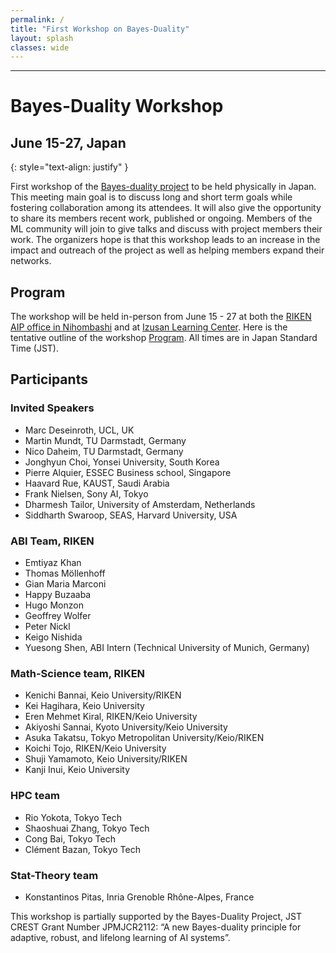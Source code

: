 ```yaml
---
permalink: /
title: "First Workshop on Bayes-Duality"
layout: splash
classes: wide
---
```



--------------------------------------
# Bayes-Duality Workshop

## June 15-27, Japan

{: style="text-align: justify" }

First workshop of the <a href= "https:/bayesduality.github.io">Bayes-duality project</a> to be held physically in Japan. This meeting main goal is to discuss long and short term goals while fostering collaboration among its attendees. It will also give the opportunity to share its members recent work, published or ongoing.
Members of the ML community will join to give talks and discuss with project members their work. 
The organizers hope is that this workshop leads to an increase in the impact and outreach of the project as well as helping members expand their networks.

## Program

The workshop will be held in-person from June 15 - 27 at both the <a href= "https://aip.riken.jp/access/">RIKEN AIP office in Nihombashi</a> and at <a href= "https://izusan.zen-hd.co.jp/access/">Izusan Learning Center</a>. 
Here is the tentative outline of the workshop <a href= "https://docs.google.com/document/d/e/2PACX-1vTv7VwrT44C8j5r1yeortvvbJJGGuUZCo0OGk69WYsF2ibvcp4OV7WkY1uRkDikjjX4kRuYFL47JYwA/pub">Program</a>. All times are in Japan Standard Time (JST).

## Participants

### Invited Speakers
- Marc Deseinroth, UCL, UK
- Martin Mundt, TU Darmstadt, Germany
- Nico Daheim, TU Darmstadt, Germany
- Jonghyun Choi, Yonsei University, South Korea
- Pierre Alquier, ESSEC Business school, Singapore
- Haavard Rue, KAUST, Saudi Arabia
- Frank Nielsen, Sony AI, Tokyo
- Dharmesh Tailor, University of Amsterdam, Netherlands
- Siddharth Swaroop, SEAS, Harvard University, USA

### ABI Team, RIKEN
- Emtiyaz Khan
- Thomas Möllenhoff 
- Gian Maria Marconi
- Happy Buzaaba
- Hugo Monzon
- Geoffrey Wolfer
- Peter Nickl
- Keigo Nishida
- Yuesong Shen, ABI Intern (Technical University of Munich, Germany)

### Math-Science team, RIKEN
- Kenichi Bannai, Keio University/RIKEN
- Kei Hagihara, Keio University
- Eren Mehmet Kiral, RIKEN/Keio University
- Akiyoshi Sannai, Kyoto University/Keio University
- Asuka Takatsu, Tokyo Metropolitan University/Keio/RIKEN
- Koichi Tojo, RIKEN/Keio University
- Shuji Yamamoto, Keio University/RIKEN
- Kanji Inui, Keio University

### HPC team
- Rio Yokota, Tokyo Tech
- Shaoshuai Zhang, Tokyo Tech
- Cong Bai, Tokyo Tech
- Clément Bazan, Tokyo Tech

### Stat-Theory team 
- Konstantinos Pitas, Inria Grenoble Rhône-Alpes, France





This workshop is partially supported by the Bayes-Duality Project, JST CREST Grant Number JPMJCR2112: “A new Bayes-duality principle for adaptive, robust, and lifelong learning of AI systems”.

